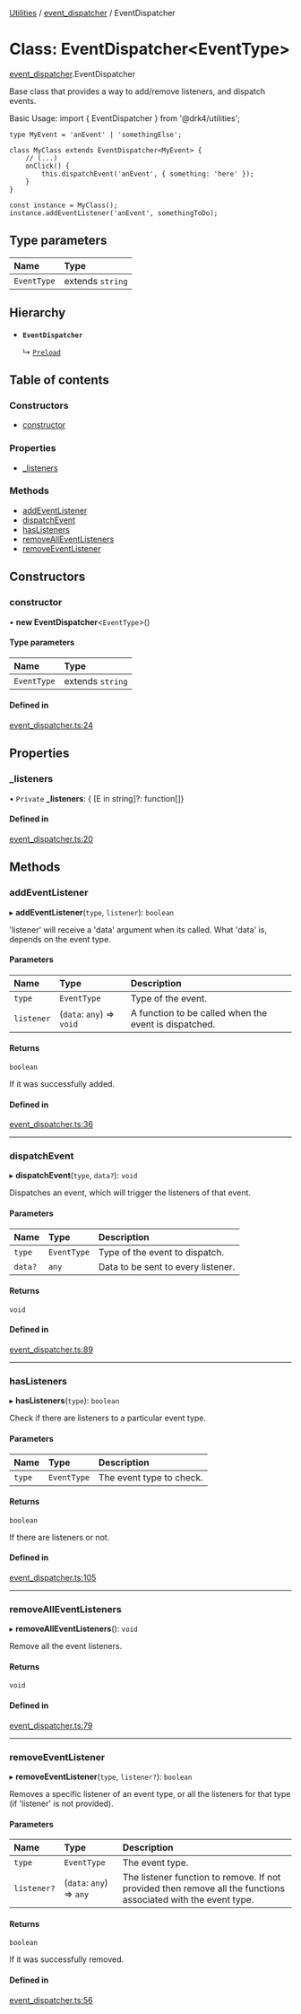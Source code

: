 [Utilities](../README.md) / [event_dispatcher](../modules/event_dispatcher.md) / EventDispatcher

# Class: EventDispatcher<EventType\>

[event_dispatcher](../modules/event_dispatcher.md).EventDispatcher

Base class that provides a way to add/remove listeners, and dispatch events.

Basic Usage:
    import { EventDispatcher } from '@drk4/utilities';

    type MyEvent = 'anEvent' | 'somethingElse';

    class MyClass extends EventDispatcher<MyEvent> {
        // (...)
        onClick() {
            this.dispatchEvent('anEvent', { something: 'here' });
        }
    }

    const instance = MyClass();
    instance.addEventListener('anEvent', somethingToDo);

## Type parameters

| Name | Type |
| :------ | :------ |
| `EventType` | extends `string` |

## Hierarchy

- **`EventDispatcher`**

  ↳ [`Preload`](preload.Preload.md)

## Table of contents

### Constructors

- [constructor](event_dispatcher.EventDispatcher.md#constructor)

### Properties

- [\_listeners](event_dispatcher.EventDispatcher.md#_listeners)

### Methods

- [addEventListener](event_dispatcher.EventDispatcher.md#addeventlistener)
- [dispatchEvent](event_dispatcher.EventDispatcher.md#dispatchevent)
- [hasListeners](event_dispatcher.EventDispatcher.md#haslisteners)
- [removeAllEventListeners](event_dispatcher.EventDispatcher.md#removealleventlisteners)
- [removeEventListener](event_dispatcher.EventDispatcher.md#removeeventlistener)

## Constructors

### constructor

• **new EventDispatcher**<`EventType`\>()

#### Type parameters

| Name | Type |
| :------ | :------ |
| `EventType` | extends `string` |

#### Defined in

[event_dispatcher.ts:24](https://github.com/noobiept/utilities/blob/03a3e48/source/event_dispatcher.ts#L24)

## Properties

### \_listeners

• `Private` **\_listeners**: { [E in string]?: function[]}

#### Defined in

[event_dispatcher.ts:20](https://github.com/noobiept/utilities/blob/03a3e48/source/event_dispatcher.ts#L20)

## Methods

### addEventListener

▸ **addEventListener**(`type`, `listener`): `boolean`

'listener' will receive a 'data' argument when its called.
What 'data' is, depends on the event type.

#### Parameters

| Name | Type | Description |
| :------ | :------ | :------ |
| `type` | `EventType` | Type of the event. |
| `listener` | (`data`: `any`) => `void` | A function to be called when the event is dispatched. |

#### Returns

`boolean`

If it was successfully added.

#### Defined in

[event_dispatcher.ts:36](https://github.com/noobiept/utilities/blob/03a3e48/source/event_dispatcher.ts#L36)

___

### dispatchEvent

▸ **dispatchEvent**(`type`, `data?`): `void`

Dispatches an event, which will trigger the listeners of that event.

#### Parameters

| Name | Type | Description |
| :------ | :------ | :------ |
| `type` | `EventType` | Type of the event to dispatch. |
| `data?` | `any` | Data to be sent to every listener. |

#### Returns

`void`

#### Defined in

[event_dispatcher.ts:89](https://github.com/noobiept/utilities/blob/03a3e48/source/event_dispatcher.ts#L89)

___

### hasListeners

▸ **hasListeners**(`type`): `boolean`

Check if there are listeners to a particular event type.

#### Parameters

| Name | Type | Description |
| :------ | :------ | :------ |
| `type` | `EventType` | The event type to check. |

#### Returns

`boolean`

If there are listeners or not.

#### Defined in

[event_dispatcher.ts:105](https://github.com/noobiept/utilities/blob/03a3e48/source/event_dispatcher.ts#L105)

___

### removeAllEventListeners

▸ **removeAllEventListeners**(): `void`

Remove all the event listeners.

#### Returns

`void`

#### Defined in

[event_dispatcher.ts:79](https://github.com/noobiept/utilities/blob/03a3e48/source/event_dispatcher.ts#L79)

___

### removeEventListener

▸ **removeEventListener**(`type`, `listener?`): `boolean`

Removes a specific listener of an event type, or all the listeners for that type (if 'listener' is not provided).

#### Parameters

| Name | Type | Description |
| :------ | :------ | :------ |
| `type` | `EventType` | The event type. |
| `listener?` | (`data`: `any`) => `any` | The listener function to remove. If not provided then remove all the functions associated with the event type. |

#### Returns

`boolean`

If it was successfully removed.

#### Defined in

[event_dispatcher.ts:56](https://github.com/noobiept/utilities/blob/03a3e48/source/event_dispatcher.ts#L56)
